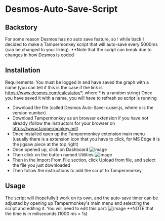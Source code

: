 # Desmos-Auto-Save-Script

## Backstory
For some reason Desmos has no auto save feature, so I while back I decided to make a Tampermonkey script that will auto-save every 5000ms (can be changed to your liking).
**Note that the script can break due to changes in how Desmos is coded

## Installation
Requirements: You must be logged in and have saved the graph with a name (you can tell if this is the case if the link is https://www.desmos.com/calculator/*, where * is a random string)
Once you have saved it with a name, you will have to refresh so script is running

- Download the file (called Desmos Auto-Save-x.user.js, where x is the version number)
- Download Tampermonkey as an browser extension if you have not already (follow the instructors for your browser on https://www.tampermonkey.net)
- Once installed open up the Tampermonkey extension main menu (usually there is a extension icon that you have to click, for MS Edge it is the jigsaw piece at the top right)
- Once opened up, click on Dashboard ![image](https://github.com/user-attachments/assets/80649d12-f868-4c3b-a384-4f985632a362)
- Then click on the button named Utilities ![image](https://github.com/user-attachments/assets/ab31e923-e122-4bef-b1f0-e332cced011d)
- Then in the Import From File section, click Upload from file, and select the file you just downloaded
- Then follow the instructions to add the script to Tampermonkey

## Usage
The script will (hopefully!) work on its own, and the auto-save timer can be adjusted by opening up Tampermonkey's main menu and selecting the script and editing it.
You will need to edit this part:
![image](https://github.com/user-attachments/assets/5c1776b0-06e8-4415-be26-acaef078a6bc)
**NOTE that the time is in miliseconds (1000 ms = 1s)



